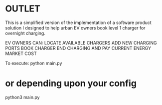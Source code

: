 # OUTLET
This is a simplified version of the implementation of a software product solution I designed to help urban EV owners book level 1 charger 
for overnight charging.

EV OWNERS CAN:
LOCATE AVAILABLE CHARGERS
ADD NEW CHARGING PORTS
BOOK CHARGER
END CHARGING AND PAY CURRENT ENERGY MARKET COST

To execute:
python main.py
# or depending upon your config
python3 main.py


